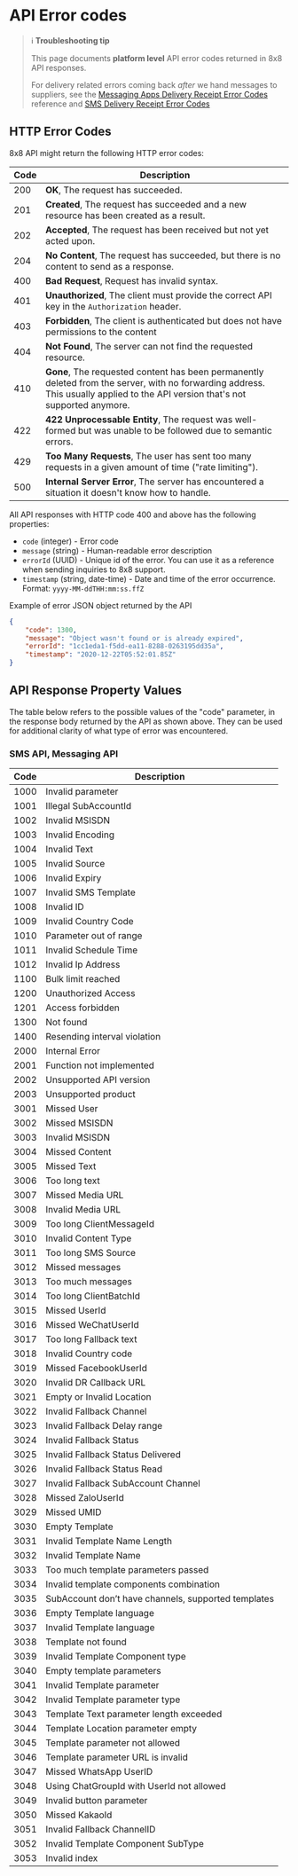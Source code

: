 # API Error codes


> ℹ️ **Troubleshooting tip**
> 
> This page documents **platform level** API error codes returned in 8x8 API responses.  
> 
> For delivery related errors coming back *after* we hand messages to suppliers, see the [Messaging Apps Delivery Receipt Error Codes](/connect/reference/delivery-error-codes)  reference and [SMS Delivery Receipt Error Codes](/connect/reference/delivery-receipts-error-codes)
> 
> 


## HTTP Error Codes


8x8 API might return the following HTTP error codes:


| Code | Description |
| --- | --- |
| 200 | **OK**, The request has succeeded. |
| 201 | **Created**, The request has succeeded and a new resource has been created as a result. |
| 202 | **Accepted**, The request has been received but not yet acted upon. |
| 204 | **No Content**, The request has succeeded, but there is no content to send as a response. |
| 400 | **Bad Request**, Request has invalid syntax. |
| 401 | **Unauthorized**, The client must provide the correct API key in the `Authorization` header. |
| 403 | **Forbidden**, The client is authenticated but does not have permissions to the content |
| 404 | **Not Found**, The server can not find the requested resource. |
| 410 | **Gone**, The requested content has been permanently deleted from the server, with no forwarding address. This usually applied to the API version that's not supported anymore. |
| 422 | **422 Unprocessable Entity**, The request was well-formed but was unable to be followed due to semantic errors. |
| 429 | **Too Many Requests**, The user has sent too many requests in a given amount of time ("rate limiting"). |
| 500 | **Internal Server Error**, The server has encountered a situation it doesn't know how to handle. |


All API responses with HTTP code 400 and above has the following properties:


* `code` (integer) - Error code
* `message` (string) - Human-readable error description
* `errorId` (UUID) - Unique id of the error. You can use it as a reference when sending inquiries to 8x8 support.
* `timestamp` (string, date-time) - Date and time of the error occurrence. Format: `yyyy-MM-ddTHH:mm:ss.ffZ`


Example of error JSON object returned by the API
```json
{
    "code": 1300,
    "message": "Object wasn't found or is already expired",
    "errorId": "1cc1eda1-f5dd-ea11-8288-0263195dd35a",
    "timestamp": "2020-12-22T05:52:01.85Z"
}

```

## API Response Property Values


The table below refers to the possible values of the "code" parameter, in the response body returned by the API as shown above. They can be used for additional clarity of what type of error was encountered.


### SMS API, Messaging API


| Code | Description |
| --- | --- |
| 1000 | Invalid parameter |
| 1001 | Illegal SubAccountId |
| 1002 | Invalid MSISDN |
| 1003 | Invalid Encoding |
| 1004 | Invalid Text |
| 1005 | Invalid Source |
| 1006 | Invalid Expiry |
| 1007 | Invalid SMS Template |
| 1008 | Invalid ID |
| 1009 | Invalid Country Code |
| 1010 | Parameter out of range |
| 1011 | Invalid Schedule Time |
| 1012 | Invalid Ip Address |
| 1100 | Bulk limit reached |
| 1200 | Unauthorized Access |
| 1201 | Access forbidden |
| 1300 | Not found |
| 1400 | Resending interval violation |
| 2000 | Internal Error |
| 2001 | Function not implemented |
| 2002 | Unsupported API version |
| 2003 | Unsupported product |
| 3001 | Missed User |
| 3002 | Missed MSISDN |
| 3003 | Invalid MSISDN |
| 3004 | Missed Content |
| 3005 | Missed Text |
| 3006 | Too long text |
| 3007 | Missed Media URL |
| 3008 | Invalid Media URL |
| 3009 | Too long ClientMessageId |
| 3010 | Invalid Content Type |
| 3011 | Too long SMS Source |
| 3012 | Missed messages |
| 3013 | Too much messages |
| 3014 | Too long ClientBatchId |
| 3015 | Missed UserId |
| 3016 | Missed WeChatUserId |
| 3017 | Too long Fallback text |
| 3018 | Invalid Country code |
| 3019 | Missed FacebookUserId |
| 3020 | Invalid DR Callback URL |
| 3021 | Empty or Invalid Location |
| 3022 | Invalid Fallback Channel |
| 3023 | Invalid Fallback Delay range |
| 3024 | Invalid Fallback Status |
| 3025 | Invalid Fallback Status Delivered |
| 3026 | Invalid Fallback Status Read |
| 3027 | Invalid Fallback SubAccount Channel |
| 3028 | Missed ZaloUserId |
| 3029 | Missed UMID |
| 3030 | Empty Template |
| 3031 | Invalid Template Name Length |
| 3032 | Invalid Template Name |
| 3033 | Too much template parameters passed |
| 3034 | Invalid template components combination |
| 3035 | SubAccount don’t have channels, supported templates |
| 3036 | Empty Template language |
| 3037 | Invalid Template language |
| 3038 | Template not found |
| 3039 | Invalid Template Component type |
| 3040 | Empty template parameters |
| 3041 | Invalid Template parameter |
| 3042 | Invalid Template parameter type |
| 3043 | Template Text parameter length exceeded |
| 3044 | Template Location parameter empty |
| 3045 | Template parameter not allowed |
| 3046 | Template parameter URL is invalid |
| 3047 | Missed WhatsApp UserID |
| 3048 | Using ChatGroupId with UserId not allowed |
| 3049 | Invalid button parameter |
| 3050 | Missed KakaoId |
| 3051 | Invalid Fallback ChannelID |
| 3052 | Invalid Template Component SubType |
| 3053 | Invalid index |
